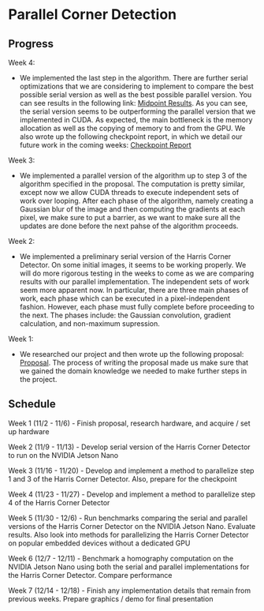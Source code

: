 # Parallel Corner Detection

## Progress
Week 4:
  + We implemented the last step in the algorithm. There are further serial optimizations that we are considering to implement to compare the best possible serial version as well as the best possible parallel version. You can see results in the following link: [Midpoint Results](https://github.com/kjobanputra/Parallel-Corner-Detection/blob/gh-pages/Results%20-%20Midpoint.pdf). As you can see, the serial version seems to be outperforming the parallel version that we implemented in CUDA. As expected, the main bottleneck is the memory allocation as well as the copying of memory to and from the GPU. We also wrote up the following checkpoint report, in which we detail our future work in the coming weeks: [Checkpoint Report]() 

Week 3:
  + We implemented a parallel version of the algorithm up to step 3 of the algorithm specified in the proposal. The computation is pretty similar, except now we allow CUDA threads to execute independent sets of work over looping. After each phase of the algorithm, namely creating a Gaussian blur of the image and then computing the gradients at each pixel, we make sure to put a barrier, as we want to make sure all the updates are done before the next pahse of the algorithm proceeds.

Week 2:
  + We implemented a preliminary serial version of the Harris Corner Detector. On some initial images, it seems to be working properly. We will do more rigorous testing in the weeks to come as we are comparing results with our parallel implementation. The independent sets of work seem more apparent now. In particular, there are three main phases of work, each phase which can be executed in a pixel-independent fashion. However, each phase must fully complete before proceeding to the next. The phases include: the Gaussian convolution, gradient calculation, and non-maximum supression.

Week 1:
  + We researched our project and then wrote up the following proposal: [Proposal](https://github.com/kjobanputra/Parallel-Corner-Detection/blob/gh-pages/Proposal.pdf). The process of writing the proposal made us make sure that we gained the domain knowledge we needed to make further steps in the project.

## Schedule
Week 1 (11/2 - 11/6) - Finish proposal, research hardware, and acquire / set up hardware

Week 2 (11/9 - 11/13) - Develop serial version of the Harris Corner Detector to run on the NVIDIA Jetson Nano

Week 3 (11/16 - 11/20) - Develop and implement a method to parallelize step 1 and 3 of the Harris Corner Detector. Also, prepare for the checkpoint

Week 4 (11/23 - 11/27) - Develop and implement a method to parallelize step 4 of the Harris Corner Detector

Week 5 (11/30 - 12/6) - Run benchmarks comparing the serial and parallel versions of the Harris Corner Detector on the NVIDIA Jetson Nano. Evaluate results. Also look into methods for parallelizing the Harris Corner Detector on popular embedded devices without a dedicated GPU

Week 6 (12/7 - 12/11) - Benchmark a homography computation on the NVIDIA Jetson Nano using both the serial and parallel implementations for the Harris Corner Detector. Compare performance

Week 7 (12/14 - 12/18) - Finish any implementation details that remain from previous weeks. Prepare graphics / demo for final presentation
